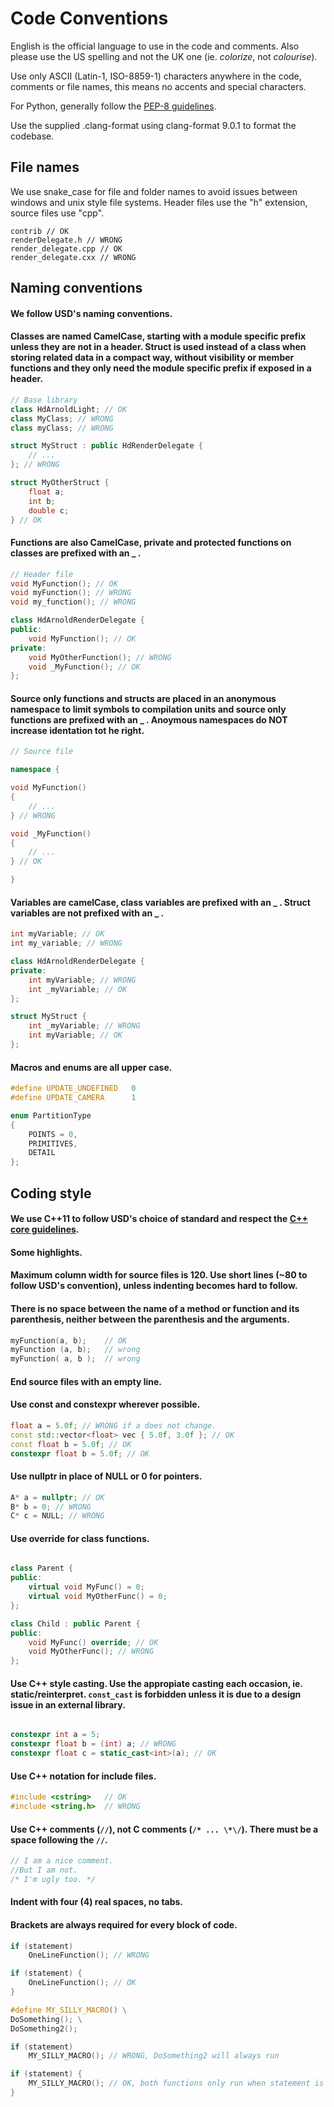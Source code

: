 Code Conventions
==================================

English is the official language to use in the code and comments. Also please
use the US spelling and not the UK one (ie. *colorize*, not *colourise*).

Use only ASCII (Latin-1, ISO-8859-1) characters anywhere in the code,
comments or file names, this means no accents and special characters.   

For Python, generally follow the [PEP-8 guidelines](http://www.python.org/dev/peps/pep-0008/).

Use the supplied .clang-format using clang-format 9.0.1 to format the codebase.

## File names

We use snake_case for file and folder names to avoid issues between windows and unix style file systems. Header files use the "h" extension, source files use "cpp".

```
contrib // OK
renderDelegate.h // WRONG
render_delegate.cpp // OK
render_delegate.cxx // WRONG
```

## Naming conventions

#### We follow USD's naming conventions.

#### Classes are named CamelCase, starting with a module specific prefix unless they are not in a header. Struct is used instead of a class when storing related data in a compact way, without visibility or member functions and they only need the module specific prefix if exposed in a header.


```cpp
// Base library
class HdArnoldLight; // OK
class MyClass; // WRONG
class myClass; // WRONG

struct MyStruct : public HdRenderDelegate {
    // ... 
}; // WRONG

struct MyOtherStruct {
    float a;
    int b;
    double c;
} // OK
```

#### Functions are also CamelCase, private and protected functions on classes are prefixed with an _ .

```cpp
// Header file
void MyFunction(); // OK
void myFunction(); // WRONG
void my_function(); // WRONG

class HdArnoldRenderDelegate {
public:
    void MyFunction(); // OK
private:
    void MyOtherFunction(); // WRONG
    void _MyFunction(); // OK
};
```

#### Source only functions and structs are placed in an anonymous namespace to limit symbols to compilation units and source only functions are prefixed with an _ . Anoymous namespaces do NOT increase identation tot he right.

```cpp
// Source file

namespace {

void MyFunction()
{
    // ...
} // WRONG

void _MyFunction()
{
    // ...
} // OK

}

```

#### Variables are camelCase, class variables are prefixed with an _ . Struct variables are not prefixed with an _ .

```cpp
int myVariable; // OK
int my_variable; // WRONG

class HdArnoldRenderDelegate {
private:
    int myVariable; // WRONG
    int _myVariable; // OK
};

struct MyStruct {
    int _myVariable; // WRONG
    int myVariable; // OK
};
```

#### Macros and enums are all upper case.

```cpp
#define UPDATE_UNDEFINED   0
#define UPDATE_CAMERA      1

enum PartitionType
{
    POINTS = 0,
    PRIMITIVES,
    DETAIL
};
```


## Coding style

#### We use C++11 to follow USD's choice of standard and respect the [C++ core guidelines](http://isocpp.github.io/CppCoreGuidelines/CppCoreGuidelines.html).

#### Some highlights.

#### Maximum column width for source files is 120. Use short lines (~80 to follow USD's convention), unless indenting becomes hard to follow.

#### There is no space between the name of a method or function and its parenthesis, neither between the parenthesis and the arguments.

```cpp
myFunction(a, b);    // OK
myFunction (a, b);   // wrong
myFunction( a, b );  // wrong
```

#### End source files with an empty line.

#### Use const and constexpr wherever possible.

```cpp
float a = 5.0f; // WRONG if a does not change.
const std::vector<float> vec { 5.0f, 3.0f }; // OK
const float b = 5.0f; // OK
constexpr float b = 5.0f; // OK
```

#### Use nullptr in place of NULL or 0 for pointers.

```cpp
A* a = nullptr; // OK
B* b = 0; // WRONG
C* c = NULL; // WRONG
```

#### Use override for class functions.

```cpp

class Parent {
public:
    virtual void MyFunc() = 0;
    virtual void MyOtherFunc() = 0;
};

class Child : public Parent {
public:
    void MyFunc() override; // OK
    void MyOtherFunc(); // WRONG
};

```

#### Use C++ style casting. Use the appropiate casting each occasion, ie. static/reinterpret. `const_cast` is forbidden unless it is due to a design issue in an external library.

```cpp

constexpr int a = 5;
constexpr float b = (int) a; // WRONG
constexpr float c = static_cast<int>(a); // OK

```

#### Use C++ notation for include files.

```cpp
#include <cstring>   // OK
#include <string.h>  // WRONG
```

#### Use C++ comments (`//`), not C comments (`/* ... \*\/`). There must be a space following the `//`.

```cpp
// I am a nice comment.
//But I am not.
/* I'm ugly too. */
```

#### Indent with four (4) real spaces, no tabs.

#### Brackets are always required for every block of code.

```cpp
if (statement)
    OneLineFunction(); // WRONG

if (statement) {
    OneLineFunction(); // OK
}

#define MY_SILLY_MACRO() \
DoSomething(); \
DoSomething2();

if (statement)
    MY_SILLY_MACRO(); // WRONG, DoSomething2 will always run

if (statement) {
    MY_SILLY_MACRO(); // OK, both functions only run when statement is true.
}
```
